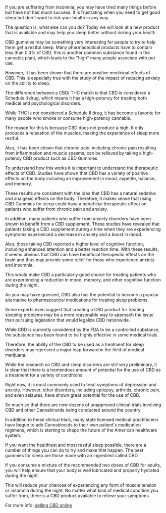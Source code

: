 If you are suffering from insomnia, you may have tried many things before but have not had much success. It is frustrating when you need to get good sleep but don't want to risk your health in any way.

The question is, what else can you do? Today we will look at a new product that is available and may help you sleep better without risking your health.

CBD gummies may be something very interesting for people to try to help them get a restful sleep. Many pharmaceutical products have to contain less than 0.3% of CBD; this is another common substance found in the cannabis plant, which leads to the "high" many people associate with pot use.

However, it has been shown that there are positive medicinal effects of CBD. This is especially true with the study of the impact of reducing anxiety on the ability to sleep.

The difference between a CBD/ THC match is that CBD is considered a Schedule II drug, which means it has a high-potency for treating both medical and psychological disorders.

While THC is not considered a Schedule II drug, it has become a favorite for many people who smoke or consume high-potency cannabis.

The reason for this is because CBD does not produce a high. It only produces a relaxation of the muscles, making the experience of sleep more restful.

Also, it has been shown that chronic pain, including chronic pain resulting from inflammation and muscle spasms, can be relieved by taking a high-potency CBD product such as CBD Gummies.

To understand how this works it is important to understand the therapeutic effects of CBD. Studies have shown that CBD has a variety of positive effects on the body including an improvement in mood, appetite, balance, and memory.

These results are consistent with the idea that CBD has a natural sedative and analgesic effects on the body. Therefore, it makes sense that using CBD Gummies for sleep could have a beneficial therapeutic effect on patients who suffer from chronic pain and anxiety.

In addition, many patients who suffer from anxiety disorders have been shown to benefit from a CBD supplement. These studies have revealed that patients taking a CBD supplement during a time when they are experiencing symptoms experienced a decrease in anxiety and a boost in mood.

Also, those taking CBD reported a higher level of cognitive function, including enhanced attention and a better reaction time. With these results, it seems obvious that CBD can have beneficial therapeutic effects on the brain and thus may provide some relief for those who experience anxiety and insomnia.

This would make CBD a particularly good choice for treating patients who are experiencing a reduction in mood, memory, and other cognitive function during the night.

As you may have guessed, CBD also has the potential to become a popular alternative to pharmaceutical medications for treating sleep problems.

Some experts even suggest that creating a CBD product for treating sleeping problems may be a more reasonable way to approach the issue than pursuing legislation that would legalize CBD nationwide.

While CBD is currently considered by the FDA to be a controlled substance, the substance has been found to be highly effective in some medical trials.

Therefore, the ability of the CBD to be used as a treatment for sleep disorders may represent a major leap forward in the field of medical marijuana.

While the research on CBD and sleep disorders are still very preliminary, it is clear that there is a tremendous amount of potential for the use of CBD as a treatment for a variety of conditions.

Right now, it is most commonly used to treat symptoms of depression and anxiety. However, other disorders, including epilepsy, arthritis, chronic pain, and even seizures, have shown great potential for the use of CBD.

So much so that there are now dozens of unapproved clinical trials involving CBD and other Cannabinoids being conducted around the country.

In addition to these clinical trials, many state licensed medical practitioners have begun to add Cannabinoids to their own patient's medication regimens, which is starting to shape the future of the American healthcare system.

If you want the healthiest and most restful sleep possible, there are a number of things you can do to try and make that happen. The best gummies for sleep are those made with an ingredient called CBD.

If you consume a mixture of the recommended two doses of CBD for adults, you will help ensure that your body is well lubricated and properly hydrated during the night.

This will reduce your chances of experiencing any form of muscle tension or insomnia during the night. No matter what kind of medical condition you suffer from, there is a CBD product available to relieve your symptoms.

For more info:
<a href="https://weedoinit.com/is-selling-cbd-online-a-good-way-to-make-money">selling CBD online</a>
